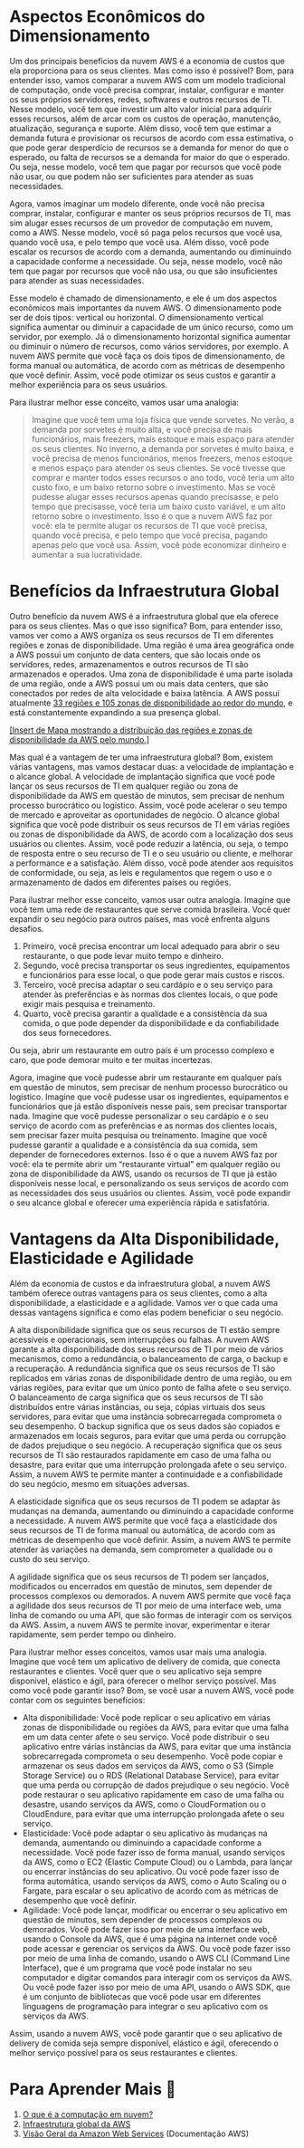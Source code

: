 # Aspectos Econômicos do Dimensionamento 

Um dos principais benefícios da nuvem AWS é a economia de custos que ela proporciona para os seus clientes. Mas como isso é possível? Bom, para entender isso, vamos comparar a nuvem AWS com um modelo tradicional de computação, onde você precisa comprar, instalar, configurar e manter os seus próprios servidores, redes, softwares e outros recursos de TI. Nesse modelo, você tem que investir um alto valor inicial para adquirir esses recursos, além de arcar com os custos de operação, manutenção, atualização, segurança e suporte. Além disso, você tem que estimar a demanda futura e provisionar os recursos de acordo com essa estimativa, o que pode gerar desperdício de recursos se a demanda for menor do que o esperado, ou falta de recursos se a demanda for maior do que o esperado. Ou seja, nesse modelo, você tem que pagar por recursos que você pode não usar, ou que podem não ser suficientes para atender as suas necessidades. 

Agora, vamos imaginar um modelo diferente, onde você não precisa comprar, instalar, configurar e manter os seus próprios recursos de TI, mas sim alugar esses recursos de um provedor de computação em nuvem, como a AWS. Nesse modelo, você só paga pelos recursos que você usa, quando você usa, e pelo tempo que você usa. Além disso, você pode escalar os recursos de acordo com a demanda, aumentando ou diminuindo a capacidade conforme a necessidade. Ou seja, nesse modelo, você não tem que pagar por recursos que você não usa, ou que são insuficientes para atender as suas necessidades. 

Esse modelo é chamado de dimensionamento, e ele é um dos aspectos econômicos mais importantes da nuvem AWS. O dimensionamento pode ser de dois tipos: vertical ou horizontal. O dimensionamento vertical significa aumentar ou diminuir a capacidade de um único recurso, como um servidor, por exemplo. Já o dimensionamento horizontal significa aumentar ou diminuir o número de recursos, como vários servidores, por exemplo. A nuvem AWS permite que você faça os dois tipos de dimensionamento, de forma manual ou automática, de acordo com as métricas de desempenho que você definir. Assim, você pode otimizar os seus custos e garantir a melhor experiência para os seus usuários. 

Para ilustrar melhor esse conceito, vamos usar uma analogia: 

>Imagine que você tem uma loja física que vende sorvetes. No verão, a demanda por sorvetes é muito alta, e você precisa de mais funcionários, mais freezers, mais estoque e mais espaço para atender os seus clientes. No inverno, a demanda por sorvetes é muito baixa, e você precisa de menos funcionários, menos freezers, menos estoque e menos espaço para atender os seus clientes. Se você tivesse que comprar e manter todos esses recursos o ano todo, você teria um alto custo fixo, e um baixo retorno sobre o investimento. Mas se você pudesse alugar esses recursos apenas quando precisasse, e pelo tempo que precisasse, você teria um baixo custo variável, e um alto retorno sobre o investimento. Isso é o que a nuvem AWS faz por você: ela te permite alugar os recursos de TI que você precisa, quando você precisa, e pelo tempo que você precisa, pagando apenas pelo que você usa. Assim, você pode economizar dinheiro e aumentar a sua lucratividade. 

# Benefícios da Infraestrutura Global 

Outro benefício da nuvem AWS é a infraestrutura global que ela oferece para os seus clientes. Mas o que isso significa? Bom, para entender isso, vamos ver como a AWS organiza os seus recursos de TI em diferentes regiões e zonas de disponibilidade. Uma região é uma área geográfica onde a AWS possui um conjunto de data centers, que são locais onde os servidores, redes, armazenamentos e outros recursos de TI são armazenados e operados. Uma zona de disponibilidade é uma parte isolada de uma região, onde a AWS possui um ou mais data centers, que são conectados por redes de alta velocidade e baixa latência. A AWS possui atualmente [33 regiões e 105 zonas de disponibilidade ao redor do mundo](https://aws.amazon.com/pt/about-aws/global-infrastructure), e está constantemente expandindo a sua presença global. 

[ [Insert de Mapa mostrando a distribuição das regiões e zonas de disponibilidade da AWS pelo mundo.] ](https://aws.amazon.com/pt/about-aws/global-infrastructure)

Mas qual é a vantagem de ter uma infraestrutura global? Bom, existem várias vantagens, mas vamos destacar duas: a velocidade de implantação e o alcance global. A velocidade de implantação significa que você pode lançar os seus recursos de TI em qualquer região ou zona de disponibilidade da AWS em questão de minutos, sem precisar de nenhum processo burocrático ou logístico. Assim, você pode acelerar o seu tempo de mercado e aproveitar as oportunidades de negócio. O alcance global significa que você pode distribuir os seus recursos de TI em várias regiões ou zonas de disponibilidade da AWS, de acordo com a localização dos seus usuários ou clientes. Assim, você pode reduzir a latência, ou seja, o tempo de resposta entre o seu recurso de TI e o seu usuário ou cliente, e melhorar a performance e a satisfação. Além disso, você pode atender aos requisitos de conformidade, ou seja, as leis e regulamentos que regem o uso e o armazenamento de dados em diferentes países ou regiões. 

Para ilustrar melhor esse conceito, vamos usar outra analogia. Imagine que você tem uma rede de restaurantes que serve comida brasileira. Você quer expandir o seu negócio para outros países, mas você enfrenta alguns desafios.

1. Primeiro, você precisa encontrar um local adequado para abrir o seu restaurante, o que pode levar muito tempo e dinheiro. 
1. Segundo, você precisa transportar os seus ingredientes, equipamentos e funcionários para esse local, o que pode gerar mais custos e riscos. 
1. Terceiro, você precisa adaptar o seu cardápio e o seu serviço para atender às preferências e às normas dos clientes locais, o que pode exigir mais pesquisa e treinamento. 
1. Quarto, você precisa garantir a qualidade e a consistência da sua comida, o que pode depender da disponibilidade e da confiabilidade dos seus fornecedores. 

Ou seja, abrir um restaurante em outro país é um processo complexo e caro, que pode demorar muito e ter muitas incertezas. 

Agora, imagine que você pudesse abrir um restaurante em qualquer país em questão de minutos, sem precisar de nenhum processo burocrático ou logístico. Imagine que você pudesse usar os ingredientes, equipamentos e funcionários que já estão disponíveis nesse país, sem precisar transportar nada. Imagine que você pudesse personalizar o seu cardápio e o seu serviço de acordo com as preferências e as normas dos clientes locais, sem precisar fazer muita pesquisa ou treinamento. Imagine que você pudesse garantir a qualidade e a consistência da sua comida, sem depender de fornecedores externos. Isso é o que a nuvem AWS faz por você: ela te permite abrir um “restaurante virtual” em qualquer região ou zona de disponibilidade da AWS, usando os recursos de TI que já estão disponíveis nesse local, e personalizando os seus serviços de acordo com as necessidades dos seus usuários ou clientes. Assim, você pode expandir o seu alcance global e oferecer uma experiência rápida e satisfatória. 

# Vantagens da Alta Disponibilidade, Elasticidade e Agilidade 

Além da economia de custos e da infraestrutura global, a nuvem AWS também oferece outras vantagens para os seus clientes, como a alta disponibilidade, a elasticidade e a agilidade. Vamos ver o que cada uma dessas vantagens significa e como elas podem beneficiar o seu negócio. 

A alta disponibilidade significa que os seus recursos de TI estão sempre acessíveis e operacionais, sem interrupções ou falhas. A nuvem AWS garante a alta disponibilidade dos seus recursos de TI por meio de vários mecanismos, como a redundância, o balanceamento de carga, o backup e a recuperação. A redundância significa que os seus recursos de TI são replicados em várias zonas de disponibilidade dentro de uma região, ou em várias regiões, para evitar que um único ponto de falha afete o seu serviço. O balanceamento de carga significa que os seus recursos de TI são distribuídos entre várias instâncias, ou seja, cópias virtuais dos seus servidores, para evitar que uma instância sobrecarregada comprometa o seu desempenho. O backup significa que os seus dados são copiados e armazenados em locais seguros, para evitar que uma perda ou corrupção de dados prejudique o seu negócio. A recuperação significa que os seus recursos de TI são restaurados rapidamente em caso de uma falha ou desastre, para evitar que uma interrupção prolongada afete o seu serviço. Assim, a nuvem AWS te permite manter a continuidade e a confiabilidade do seu negócio, mesmo em situações adversas. 

A elasticidade significa que os seus recursos de TI podem se adaptar às mudanças na demanda, aumentando ou diminuindo a capacidade conforme a necessidade. A nuvem AWS permite que você faça a elasticidade dos seus recursos de TI de forma manual ou automática, de acordo com as métricas de desempenho que você definir. Assim, a nuvem AWS te permite atender às variações na demanda, sem comprometer a qualidade ou o custo do seu serviço. 

A agilidade significa que os seus recursos de TI podem ser lançados, modificados ou encerrados em questão de minutos, sem depender de processos complexos ou demorados. A nuvem AWS permite que você faça a agilidade dos seus recursos de TI por meio de uma interface web, uma linha de comando ou uma API, que são formas de interagir com os serviços da AWS. Assim, a nuvem AWS te permite inovar, experimentar e iterar rapidamente, sem perder tempo ou dinheiro. 

Para ilustrar melhor esses conceitos, vamos usar mais uma analogia. Imagine que você tem um aplicativo de delivery de comida, que conecta restaurantes e clientes. Você quer que o seu aplicativo seja sempre disponível, elástico e ágil, para oferecer o melhor serviço possível. Mas como você pode garantir isso? Bom, se você usar a nuvem AWS, você pode contar com os seguintes benefícios: 

* Alta disponibilidade: Você pode replicar o seu aplicativo em várias zonas de disponibilidade ou regiões da AWS, para evitar que uma falha em um data center afete o seu serviço. Você pode distribuir o seu aplicativo entre várias instâncias da AWS, para evitar que uma instância sobrecarregada comprometa o seu desempenho. Você pode copiar e armazenar os seus dados em serviços da AWS, como o S3 (Simple Storage Service) ou o RDS (Relational Database Service), para evitar que uma perda ou corrupção de dados prejudique o seu negócio. Você pode restaurar o seu aplicativo rapidamente em caso de uma falha ou desastre, usando serviços da AWS, como o CloudFormation ou o CloudEndure, para evitar que uma interrupção prolongada afete o seu serviço. 
* Elasticidade: Você pode adaptar o seu aplicativo às mudanças na demanda, aumentando ou diminuindo a capacidade conforme a necessidade. Você pode fazer isso de forma manual, usando serviços da AWS, como o EC2 (Elastic Compute Cloud) ou o Lambda, para lançar ou encerrar instâncias do seu aplicativo. Ou você pode fazer isso de forma automática, usando serviços da AWS, como o Auto Scaling ou o Fargate, para escalar o seu aplicativo de acordo com as métricas de desempenho que você definir. 
* Agilidade: Você pode lançar, modificar ou encerrar o seu aplicativo em questão de minutos, sem depender de processos complexos ou demorados. Você pode fazer isso por meio de uma interface web, usando o Console da AWS, que é uma página na internet onde você pode acessar e gerenciar os serviços da AWS. Ou você pode fazer isso por meio de uma linha de comando, usando o AWS CLI (Command Line Interface), que é um programa que você pode instalar no seu computador e digitar comandos para interagir com os serviços da AWS. Ou você pode fazer isso por meio de uma API, usando o AWS SDK, que é um conjunto de bibliotecas que você pode usar em diferentes linguagens de programação para integrar o seu aplicativo com os serviços da AWS. 

Assim, usando a nuvem AWS, você pode garantir que o seu aplicativo de delivery de comida seja sempre disponível, elástico e ágil, oferecendo o melhor serviço possível para os seus restaurantes e clientes.

# Para Aprender Mais 🚀

1. [O que é a computação em nuvem?](https://aws.amazon.com/pt/what-is-cloud-computing)
1. [Infraestrutura global da AWS](https://aws.amazon.com/pt/about-aws/global-infrastructure)
1. [Visão Geral da Amazon Web Services](https://docs.aws.amazon.com/pt_br/whitepapers/latest/aws-overview/introduction.html) (Documentação AWS)